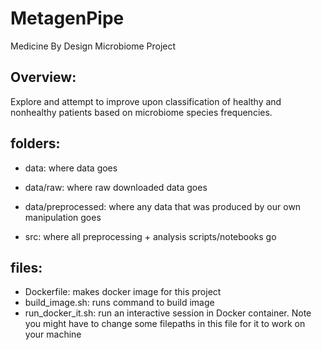 # MetagenPipe

Medicine By Design Microbiome Project

## Overview:

Explore and attempt to improve upon classification of healthy and nonhealthy patients based on microbiome species frequencies.

## folders:

* data: where data goes
* data/raw: where raw downloaded data goes
* data/preprocessed: where any data that was produced by our own manipulation goes

* src: where all preprocessing + analysis scripts/notebooks go

## files:
* Dockerfile: makes docker image for this project
* build_image.sh: runs command to build image
* run_docker_it.sh: run an interactive session in Docker container. Note you might have to change some filepaths in this file for it to work on your machine
